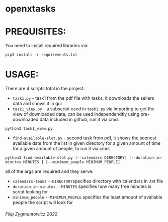 # openxtasks

# PREQUISITES:

You need to install required libraries via:
```
pip3 install -r requirements.txt
```
# USAGE:

There are 4 scripts total in the project:

- `task1.py` - task1 from the pdf file with tasks, it downloads the sellers data and shows it in gui
- `task1_view.py` - a subscript used in `task1.py` via importing to get the view of downloaded data, can be used independendtly using pre-downloaded data included in github, run it via cmd:
```
python3 task1_view.py
```
- `find-available-slot.py` - second task from pdf, it shows the soonest available date from the list in given directory for a given amount of time for a given amount of people, to run it via cmd:
```
python3 find-available-slot.py [--calendars DIRECTORY] [--duration-in-minutes MINUTES ] [--minimum_people MINIMUM_PEOPLE] 
```
all of the args are required and they serve:

  - `calendars-teams` `--DIRECTORY`specifies directory with calendars in .txt file
  - `duration-in-minutes` `--MINUTES` specifies how many free minutes is script looking for
  - `minimum_people` `--MINIMUM_PEOPLE` specifies the least amount of available people the script will look for

 ###### Filip Zygmuntowicz 2022
